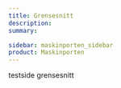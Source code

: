 ```yaml
---
title: Grensesnitt
description: 
summary: 

sidebar: maskinporten_sidebar
product: Maskinporten
---
```


testside grensesnitt
